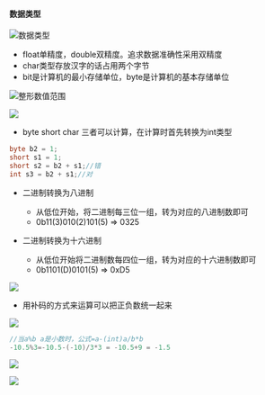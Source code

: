 #### 数据类型

![数据类型](https://gitee.com/liujunrull/image-blob/raw/master/202210021027371.png)

- float单精度，double双精度。追求数据准确性采用双精度
- char类型存放汉字的话占用两个字节
- bit是计算机的最小存储单位，byte是计算机的基本存储单位

![整形数值范围](https://gitee.com/liujunrull/image-blob/raw/master/202210021032821.png)

![](https://gitee.com/liujunrull/image-blob/raw/master/202210021057119.png)

- byte short char 三者可以计算，在计算时首先转换为int类型

````java
byte b2 = 1;
short s1 = 1;
short s2 = b2 + s1;//错
int s3 = b2 + s1;//对
````
- 二进制转换为八进制

    - 从低位开始，将二进制每三位一组，转为对应的八进制数即可
    - 0b11(3)010(2)101(5) => 0325

- 二进制转换为十六进制

    - 从低位开始将二进制数每四位一组，转为对应的十六进制数即可
    - 0b1101(D)0101(5) => 0xD5


![](https://gitee.com/liujunrull/image-blob/raw/master/202210031735575.png)

- 用补码的方式来运算可以把正负数统一起来

![](https://gitee.com/liujunrull/image-blob/raw/master/202210031750937.png)

````java
//当a%b a是小数时，公式=a-(int)a/b*b
-10.5%3=-10.5-(-10)/3*3 = -10.5+9 = -1.5
````
![](https://gitee.com/liujunrull/image-blob/raw/master/202210032049604.png)

![](https://gitee.com/liujunrull/image-blob/raw/master/202210032229485.png)

